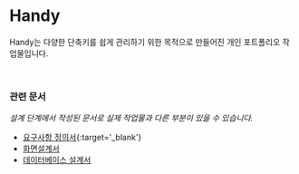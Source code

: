 # Handy
<p>Handy는 다양한 단축키를 쉽게 관리하기 위한 목적으로 만들어진 개인 포트폴리오 작업물입니다.</p>
<br>
<h3>관련 문서</h3> 
<p><i>설계 단계에서 작성된 문서로 실제 작업물과 다른 부분이 있을 수 있습니다.</i></p>
<ul>
  <li><a href="https://docs.google.com/document/d/1lObNwOQJFIoAvun0VeDSV3AFBCkhJn3wPHfWtibfWv0">요구사항 정의서</a>{:target='_blank'}</li>
  <li><a href="https://docs.google.com/document/d/1Ec4TpzuWuX2LE3gHJwuBL77HZLMPkzPHoDEQaseUb-w" target="_blank">화면설계서</a></li>
  <li><a href="https://docs.google.com/document/d/1YDWWrHAEMu3aIuRTZqINhoGYctK5O5sdp1lAV12xVYs" target="_blank">데이터베이스 설계서</a></li>
</ul>





